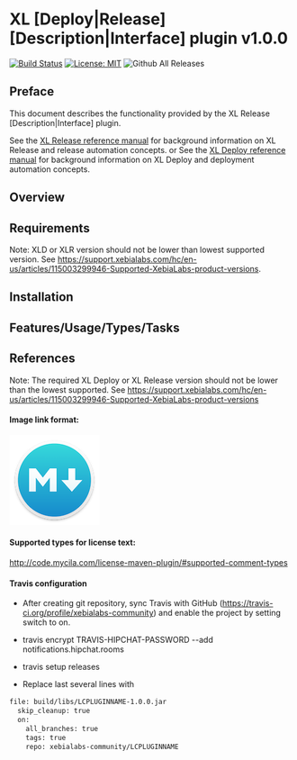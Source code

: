 # XL [Deploy|Release] [Description|Interface] plugin v1.0.0

[![Build Status][LCPLUGINNAME-travis-image]][LCPLUGINNAME-travis-url]
[![License: MIT][LCPLUGINNAME-license-image]][LCPLUGINNAME-license-url]
![Github All Releases][LCPLUGINNAME-downloads-image]

[LCPLUGINNAME-travis-image]: https://travis-ci.org/xebialabs-community/LCPLUGINNAME.svg?branch=master
[LCPLUGINNAME-travis-url]: https://travis-ci.org/xebialabs-community/LCPLUGINNAME
[LCPLUGINNAME-license-image]: https://img.shields.io/badge/License-MIT-yellow.svg
[LCPLUGINNAME-license-url]: https://opensource.org/licenses/MIT
[LCPLUGINNAME-downloads-image]: https://img.shields.io/github/downloads/xebialabs-community/LCPLUGINNAME/total.svg

## Preface

This document describes the functionality provided by the XL Release [Description|Interface] plugin.

See the [XL Release reference manual](https://docs.xebialabs.com/xl-release) for background information on XL Release and release automation concepts.
or
See the [XL Deploy reference manual](https://docs.xebialabs.com/xl-deploy) for background information on XL Deploy and deployment automation concepts.

## Overview

## Requirements

Note:  XLD or XLR version should not be lower than lowest supported version.  See <https://support.xebialabs.com/hc/en-us/articles/115003299946-Supported-XebiaLabs-product-versions>.

## Installation

## Features/Usage/Types/Tasks

## References

Note:  The required XL Deploy or XL Release version should not be lower than the lowest supported.  See https://support.xebialabs.com/hc/en-us/articles/115003299946-Supported-XebiaLabs-product-versions

#### Image link format:

![screenshot of <image description>](images/macdown-logo-160.png)

#### Supported types for license text:

<http://code.mycila.com/license-maven-plugin/#supported-comment-types>

#### Travis configuration

* After creating git repository, sync Travis with GitHub (https://travis-ci.org/profile/xebialabs-community) and enable the project by setting switch to on.

* travis encrypt TRAVIS-HIPCHAT-PASSWORD --add  notifications.hipchat.rooms

* travis setup releases

* Replace last several lines with  

```
file: build/libs/LCPLUGINNAME-1.0.0.jar
  skip_cleanup: true
  on:
    all_branches: true
    tags: true
    repo: xebialabs-community/LCPLUGINNAME
```
    
    




